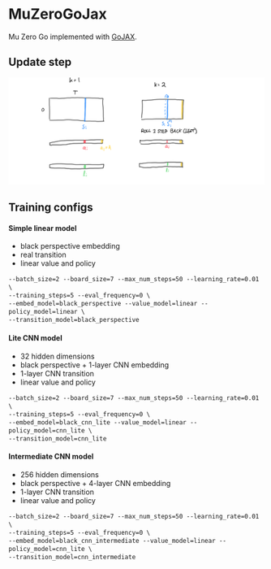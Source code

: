 # MuZeroGoJax

Mu Zero Go implemented with [GoJAX](https://github.com/aigagror/GoJAX).

## Update step

![update step diagram](images/update_step.png)

## Training configs

#### Simple linear model

* black perspective embedding
* real transition
* linear value and policy

```shell
--batch_size=2 --board_size=7 --max_num_steps=50 --learning_rate=0.01 \
--training_steps=5 --eval_frequency=0 \
--embed_model=black_perspective --value_model=linear --policy_model=linear \
--transition_model=black_perspective
```

#### Lite CNN model

* 32 hidden dimensions
* black perspective + 1-layer CNN embedding
* 1-layer CNN transition
* linear value and policy

```shell
--batch_size=2 --board_size=7 --max_num_steps=50 --learning_rate=0.01 \
--training_steps=5 --eval_frequency=0 \
--embed_model=black_cnn_lite --value_model=linear --policy_model=cnn_lite \
--transition_model=cnn_lite
```

#### Intermediate CNN model

* 256 hidden dimensions
* black perspective + 4-layer CNN embedding
* 1-layer CNN transition
* linear value and policy

```shell
--batch_size=2 --board_size=7 --max_num_steps=50 --learning_rate=0.01 \
--training_steps=5 --eval_frequency=0 \
--embed_model=black_cnn_intermediate --value_model=linear --policy_model=cnn_lite \
--transition_model=cnn_intermediate
```
